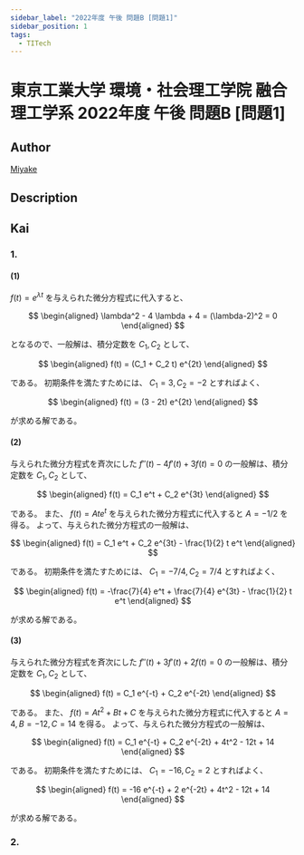 ```yaml
---
sidebar_label: "2022年度 午後 問題B [問題1]"
sidebar_position: 1
tags:
  - TITech
---
```

# 東京工業大学 環境・社会理工学院 融合理工学系 2022年度 午後 問題B \[問題1\]

## **Author**
[Miyake](https://miyake.github.io/exams/index.html)

## **Description**


## **Kai**
### 1.
#### (1)
$f(t)=e^{\lambda t}$ を与えられた微分方程式に代入すると、

$$
  \begin{aligned}
  \lambda^2 - 4 \lambda + 4
  = (\lambda-2)^2
  = 0
  \end{aligned}
$$

となるので、一般解は、積分定数を $C_1, C_2$ として、

$$
  \begin{aligned}
  f(t) = (C_1 + C_2 t) e^{2t}
  \end{aligned}
$$

である。
初期条件を満たすためには、 $C_1=3, C_2=-2$ とすればよく、

$$
  \begin{aligned}
  f(t) = (3 - 2t) e^{2t}
  \end{aligned}
$$

が求める解である。

#### (2)
与えられた微分方程式を斉次にした $f''(t)-4f'(t)+3f(t)=0$ の一般解は、積分定数を $C_1, C_2$ として、

$$
\begin{aligned}
f(t) = C_1 e^t + C_2 e^{3t}
\end{aligned}
$$

である。
また、 $f(t)=Ate^t$ を与えられた微分方程式に代入すると $A = -1/2$ を得る。
よって、与えられた微分方程式の一般解は、

$$
\begin{aligned}
f(t) = C_1 e^t + C_2 e^{3t} - \frac{1}{2} t e^t
\end{aligned}
$$

である。
初期条件を満たすためには、 $C_1=-7/4, C_2=7/4$ とすればよく、

$$
\begin{aligned}
f(t) = -\frac{7}{4} e^t + \frac{7}{4} e^{3t} - \frac{1}{2} t e^t
\end{aligned}
$$

が求める解である。

#### (3)
与えられた微分方程式を斉次にした $f''(t)+3f'(t)+2f(t)=0$ の一般解は、積分定数を $C_1, C_2$ として、

$$
\begin{aligned}
f(t) = C_1 e^{-t} + C_2 e^{-2t}
\end{aligned}
$$

である。
また、 $f(t)=At^2+Bt+C$ を与えられた微分方程式に代入すると $A=4,B=-12,C=14$ を得る。
よって、与えられた微分方程式の一般解は、

$$
\begin{aligned}
f(t) = C_1 e^{-t} + C_2 e^{-2t} + 4t^2 - 12t + 14
\end{aligned}
$$

である。
初期条件を満たすためには、 $C_1=-16, C_2=2$ とすればよく、

$$
\begin{aligned}
f(t) = -16 e^{-t} + 2 e^{-2t} + 4t^2 - 12t + 14
\end{aligned}
$$

が求める解である。

### 2.